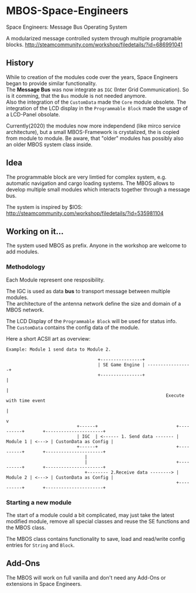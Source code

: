 # MBOS-Space-Engineers
Space Engineers: Message Bus Operating System

A modularized message controlled system through multiple programable blocks. 
http://steamcommunity.com/workshop/filedetails/?id=686991041

## History
While to creation of the modules code over the years, Space Engineers began to provide similar functionality.      
The **Message Bus** was now integrate as `IGC` (Inter Grid Communication). So is it comming, that the `Bus` module is not needed anymore.     
Also the integration of the `CustomData` made the `Core` module obsolete. The integration of the LCD display in the
`Programmable Block` made the usage of a LCD-Panel obsolate.

Currently(2020) the modules now more independend (like mirco service architecture), but a small MBOS-Framework is crystalized, the is
copied from module to module. Be aware, that "older" modules has possibly also an older MBOS system class inside.

## Idea 
The programmable block are very limtied for complex system, e.g. automatic navigation and cargo loading systems. 
The MBOS allows to develop multiple small modules which interacts together through a message bus. 

The system is inspired by $IOS: 
http://steamcommunity.com/workshop/filedetails/?id=535981104 

## Working on it... 
The system used MBOS as prefix. Anyone in the workshop are welcome to add modules.   

### Methodology
Each Module represent one resposibility.

The IGC is used as data **bus** to transport message between multiple modules.    
The architecture of the antenna network define the size and domain of a MBOS network.

The LCD Display of the `Programmable Block` will be used for status info.     
The `CustomData` contains the config data of the module.

Here a short ACSII art as overview:
```
Example: Module 1 send data to Module 2.

                                   +----------------+
                                   | SE Game Engine | -----------------+
                                   +----------------+                  |
                                                                       |
                                                             Execute with time event
                                                                       |
                                                                       v
                           +------+                              +----------+       +----------------------+
                           | IGC  | <------ 1. Send data ------- | Module 1 | <---> | CustonData as Config | 
                           +------+                              +----------+       +----------------------+
                              |            
                              |                                  +----------+       +----------------------+
                              +-------- 2.Receive data --------> | Module 2 | <---> | CustonData as Config | 
                                                                 +----------+       +----------------------+
```

### Starting a new module
The start of a module could a bit complicated, may just take the latest modified module, remove all special classes and reuse
the SE functions and the MBOS class.

The MBOS class contains functionality to save, load and read/write config entries for `String` and `Block`.

## Add-Ons 
The MBOS will work on full vanilla and don't need any Add-Ons or extensions in Space Engineers.
